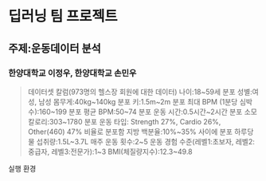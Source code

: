 # 딥러닝 팀 프로젝트

## 주제:운동데이터 분석

### 한양대학교 이정우, 한양대학교 손민우

> 데이터셋 칼럼(973명의 헬스장 회원에 대한 데이터) 나이:18~59세 분포
>성별:여성, 남성
>몸무게:40kg~140kg 분포
>키:1.5m~2m 분포
>최대 BPM (1분당 심박수):160~199 분포
>평균 BPM:50~74 분포
>운동 시간:0.5시간~2시간 분포
>소모 칼로리:303~1780 분포
>운동 타입: Strength 27%, Cardio 26%, Other(460) 47% 비율로 분포함
>지방 백분율:10%~35% 사이에 분포
>하루당 물 섭취량:1.5L~3.7L
>매주 운동 횟수:2~5
>운동 경험 수준(레벨1:초보자, 레벨2:중급자, 레벨3:전문가):1~3
>BMI(체질량지수):12.3~49.8

실행 환경